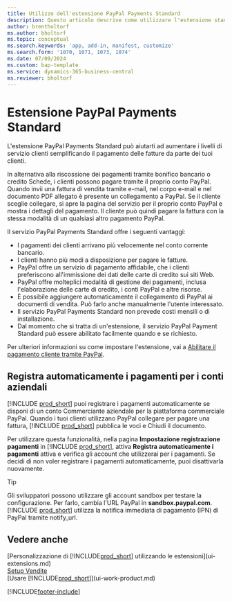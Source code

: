 ```yaml
---
title: Utilizzo dell'estensione PayPal Payments Standard
description: Questo articolo descrive come utilizzare l'estensione standard per consentire ai clienti di eseguire pagamenti con PayPal.
author: brentholtorf
ms.author: bholtorf
ms.topic: conceptual
ms.search.keywords: 'app, add-in, manifest, customize'
ms.search.form: '1070, 1071, 1073, 1074'
ms.date: 07/09/2024
ms.custom: bap-template
ms.service: dynamics-365-business-central
ms.reviewer: bholtorf
---
```

# <a name="the-paypal-payments-standard-extension"></a>Estensione PayPal Payments Standard

L'estensione PayPal Payments Standard può aiutarti ad aumentare i livelli di servizio clienti semplificando il pagamento delle fatture da parte dei tuoi clienti.

In alternativa alla riscossione dei pagamenti tramite bonifico bancario o credito Schede, i clienti possono pagare tramite il proprio conto PayPal. Quando invii una fattura di vendita tramite e-mail, nel corpo e-mail e nel documento PDF allegato è presente un collegamento a PayPal. Se il cliente sceglie collegare, si apre la pagina del servizio per il proprio conto PayPal e mostra i dettagli del pagamento. Il cliente può quindi pagare la fattura con la stessa modalità di un qualsiasi altro pagamento PayPal.

Il servizio PayPal Payments Standard offre i seguenti vantaggi:

* I pagamenti dei clienti arrivano più velocemente nel conto corrente bancario.
* I clienti hanno più modi a disposizione per pagare le fatture.
* PayPal offre un servizio di pagamento affidabile, che i clienti preferiscono all'immissione dei dati delle carte di credito sui siti Web.
* PayPal offre molteplici modalità di gestione dei pagamenti, inclusa l'elaborazione delle carte di credito, i conti PayPal e altre risorse.
* È possibile aggiungere automaticamente il collegamento di PayPal ai documenti di vendita. Può farlo anche manualmente l'utente interessato.
* Il servizio PayPal Payments Standard non prevede costi mensili o di installazione.
* Dal momento che si tratta di un'estensione, il servizio PayPal Payment Standard può essere abilitato facilmente quando e se richiesto.  

Per ulteriori informazioni su come impostare l'estensione, vai a [Abilitare il pagamento cliente tramite PayPal](sales-how-enable-payment-service-extensions.md).

## <a name="register-payments-automatically-for-business-accounts"></a>Registra automaticamente i pagamenti per i conti aziendali

[!INCLUDE [prod_short](includes/prod_short.md)] puoi registrare i pagamenti automaticamente se disponi di un conto Commerciante aziendale per la piattaforma commerciale PayPal. Quando i tuoi clienti utilizzano PayPal collegare per pagare una fattura, [!INCLUDE [prod_short](includes/prod_short.md)] pubblica le voci e Chiudi il documento.

Per utilizzare questa funzionalità, nella pagina  **Impostazione registrazione pagamenti** in [!INCLUDE [prod_short](includes/prod_short.md)], attiva  **Registra automaticamente i pagamenti** attiva e verifica gli account che utilizzerai per i pagamenti. Se decidi di non voler registrare i pagamenti automaticamente, puoi disattivarla nuovamente.

> [!TIP]
> Gli sviluppatori possono utilizzare gli account sandbox per testare la configurazione. Per farlo, cambia l'URL PayPal in **sandbox.paypal.com**. [!INCLUDE [prod_short](includes/prod_short.md)] utilizza la notifica immediata di pagamento (IPN) di PayPal tramite notify_url.

## <a name="see-also"></a>Vedere anche

[Personalizzazione di [!INCLUDE[prod_short](includes/prod_short.md)] utilizzando le estensioni](ui-extensions.md)  
[Setup Vendite](sales-setup-sales.md)  
[Usare [!INCLUDE[prod_short](includes/prod_short.md)]](ui-work-product.md)  

[!INCLUDE[footer-include](includes/footer-banner.md)]
